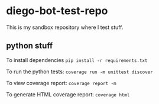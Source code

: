 # diego-bot-test-repo

This is my sandbox repository where I test stuff.


## python stuff

To install dependencies
`pip install -r requirements.txt `

To run the python tests:
`coverage run -m unittest discover`

To view coverage report:
`coverage report -m`

To generate HTML coverage report:
`coverage html`
